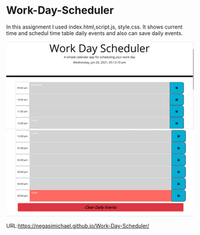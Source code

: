 # Work-Day-Scheduler

In this assignment  I used index.html,script.js, style.css. It shows current time  and  schedul time table daily events and also can save daily events.

<!-- ![Work-Day-Scheduler](Screenshot.png) -->
![Work-Day-Scheduler](./Assets/w1.png)
![Work-Day-Scheduler](./Assets/w2.png)

URL:https://negasimichael.github.io/Work-Day-Scheduler/